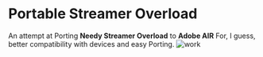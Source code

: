 # Portable Streamer Overload
An attempt at Porting **Needy Streamer Overload** to **Adobe AIR** For, I guess, better compatibility with devices and easy Porting.
![work](https://img.shields.io/badge/work-in%20progress-green?style=plastic)
